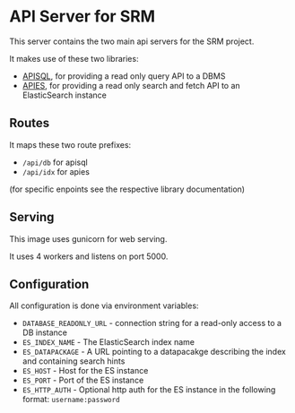 # API Server for SRM

This server contains the two main api servers for the SRM project.

It makes use of these two libraries:
- [APISQL](https://github.com/dataspot/apisql), for providing a read only query API to a DBMS
- [APIES](https://github.com/OpenBudget/apies), for providing a read only search and fetch API to an ElasticSearch instance

## Routes

It maps these two route prefixes:
- `/api/db` for apisql
- `/api/idx` for apies

(for specific enpoints see the respective library documentation)

## Serving

This image uses gunicorn for web serving.

It uses 4 workers and listens on port 5000.

## Configuration

All configuration is done via environment variables:
- `DATABASE_READONLY_URL` - connection string for a read-only access to a DB instance
- `ES_INDEX_NAME` - The ElasticSearch index name
- `ES_DATAPACKAGE` - A URL pointing to a datapacakge describing the index and containing search hints
- `ES_HOST` - Host for the ES instance
- `ES_PORT` - Port of the ES instance
- `ES_HTTP_AUTH` - Optional http auth for the ES instance in the following format: `username:password`
